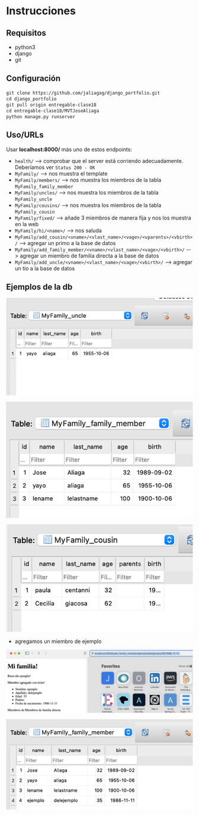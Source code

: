# Instrucciones

## Requisitos

- python3
- django
- git

## Configuración 

```console
git clone https://github.com/jaliagag/django_portfolio.git
cd django_portfolio
git pull origin entregable-clase18
cd entregable-clase18/MVTJoseAliaga
python manage.py runserver
```

## Uso/URLs

Usar **localhost:8000/** más uno de estos endpoints:

- `health/` --> comprobar que el server está corriendo adecuadamente. Deberíamos ver `Status 200 - OK`
- `MyFamily/` --> nos muestra el template
- `MyFamily/members/` --> nos muestra los miembros de la tabla `MyFamily_family_member`
- `MyFamily/uncles/` --> nos muestra los miembros de la tabla `MyFamily_uncle`
- `MyFamily/cousins/` --> nos muestra los miembros de la tabla `MyFamily_cousin`
- `MyFamily/fixed/` --> añade 3 miembros de manera fija y nos los muestra en la web
- `MyFamily/hi/<name>/` --> nos saluda
- `MyFamily/add_cousin/<vname>/<vlast_name>/<vage>/<vparents>/<vbirth>/` --> agregar un primo a la base de datos
- `MyFamily/add_family_member/<vname>/<vlast_name>/<vage>/<vbirth>/` --> agregar un miembro de familia directa a la base de datos
- `MyFamily/add_uncle/<vname>/<vlast_name>/<vage>/<vbirth>/` --> agregar un tío a la base de datos

## Ejemplos de la db

![001](./img/001.png)

![002](./img/002.png)

![003](./img/003.png)

- agregamos un miembro de ejemplo

![004](./img/004.png)

![005](./img/005.png)


